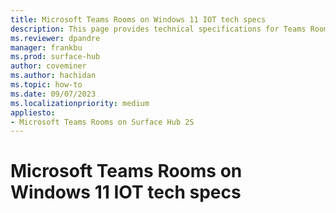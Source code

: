 ```yaml
---
title: Microsoft Teams Rooms on Windows 11 IOT tech specs
description: This page provides technical specifications for Teams Rooms running in kiosk mode with Windows 11 IOT on Surface Hub 2S  
ms.reviewer: dpandre
manager: frankbu
ms.prod: surface-hub
author: coveminer
ms.author: hachidan
ms.topic: how-to
ms.date: 09/07/2023
ms.localizationpriority: medium
appliesto:
- Microsoft Teams Rooms on Surface Hub 2S
---
```

# Microsoft Teams Rooms on Windows 11 IOT tech specs
